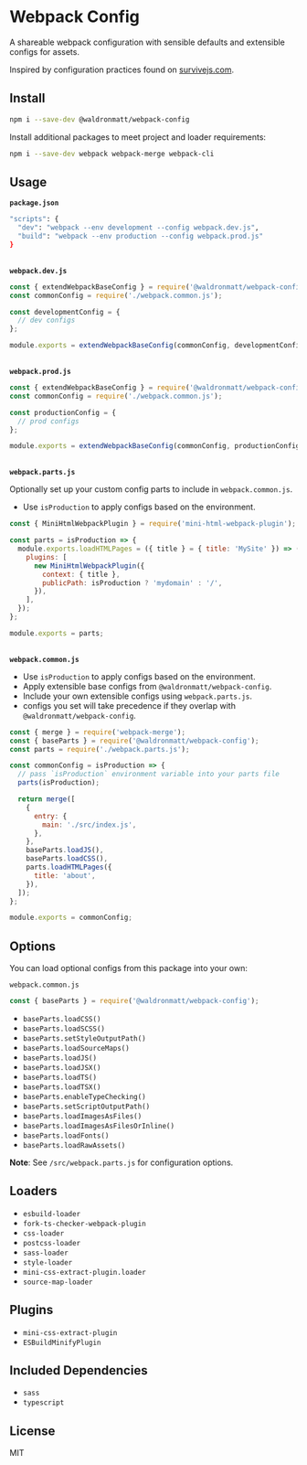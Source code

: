 # Webpack Config

A shareable webpack configuration with sensible defaults and extensible configs for assets.

Inspired by configuration practices found on [survivejs.com](https://survivejs.com/webpack/developing/composing-configuration/).

## Install

```bash
npm i --save-dev @waldronmatt/webpack-config
```

Install additional packages to meet project and loader requirements:

```bash
npm i --save-dev webpack webpack-merge webpack-cli
```

## Usage

**`package.json`**

```bash
"scripts": {
  "dev": "webpack --env development --config webpack.dev.js",
  "build": "webpack --env production --config webpack.prod.js"
}
```

\
**`webpack.dev.js`**

```js
const { extendWebpackBaseConfig } = require('@waldronmatt/webpack-config');
const commonConfig = require('./webpack.common.js');

const developmentConfig = {
  // dev configs
};

module.exports = extendWebpackBaseConfig(commonConfig, developmentConfig);
```

\
**`webpack.prod.js`**

```js
const { extendWebpackBaseConfig } = require('@waldronmatt/webpack-config');
const commonConfig = require('./webpack.common.js');

const productionConfig = {
  // prod configs
};

module.exports = extendWebpackBaseConfig(commonConfig, productionConfig);
```

\
**`webpack.parts.js`**

Optionally set up your custom config parts to include in `webpack.common.js`.

- Use `isProduction` to apply configs based on the environment.

```js
const { MiniHtmlWebpackPlugin } = require('mini-html-webpack-plugin');

const parts = isProduction => {
  module.exports.loadHTMLPages = ({ title } = { title: 'MySite' }) => ({
    plugins: [
      new MiniHtmlWebpackPlugin({
        context: { title },
        publicPath: isProduction ? 'mydomain' : '/',
      }),
    ],
  });
};

module.exports = parts;
```

\
**`webpack.common.js`**

- Use `isProduction` to apply configs based on the environment.
- Apply extensible base configs from `@waldronmatt/webpack-config`.
- Include your own extensible configs using `webpack.parts.js`.
- configs you set will take precedence if they overlap with `@waldronmatt/webpack-config`.

```js
const { merge } = require('webpack-merge');
const { baseParts } = require('@waldronmatt/webpack-config');
const parts = require('./webpack.parts.js');

const commonConfig = isProduction => {
  // pass `isProduction` environment variable into your parts file
  parts(isProduction);

  return merge([
    {
      entry: {
        main: './src/index.js',
      },
    },
    baseParts.loadJS(),
    baseParts.loadCSS(),
    parts.loadHTMLPages({
      title: 'about',
    }),
  ]);
};

module.exports = commonConfig;
```

## Options

You can load optional configs from this package into your own:

`webpack.common.js`

```js
const { baseParts } = require('@waldronmatt/webpack-config');
```

- `baseParts.loadCSS()`
- `baseParts.loadSCSS()`
- `baseParts.setStyleOutputPath()`
- `baseParts.loadSourceMaps()`
- `baseParts.loadJS()`
- `baseParts.loadJSX()`
- `baseParts.loadTS()`
- `baseParts.loadTSX()`
- `baseParts.enableTypeChecking()`
- `baseParts.setScriptOutputPath()`
- `baseParts.loadImagesAsFiles()`
- `baseParts.loadImagesAsFilesOrInline()`
- `baseParts.loadFonts()`
- `baseParts.loadRawAssets()`

**Note**: See `/src/webpack.parts.js` for configuration options.

## Loaders

- `esbuild-loader`
- `fork-ts-checker-webpack-plugin`
- `css-loader`
- `postcss-loader`
- `sass-loader`
- `style-loader`
- `mini-css-extract-plugin.loader`
- `source-map-loader`

## Plugins

- `mini-css-extract-plugin`
- `ESBuildMinifyPlugin`

## Included Dependencies

- `sass`
- `typescript`

## License

MIT
